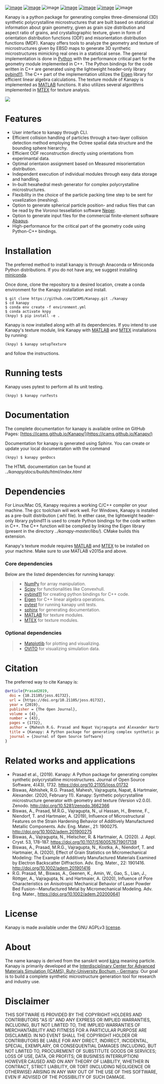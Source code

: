 [![image](https://joss.theoj.org/papers/10.21105/joss.01732/status.svg)](https://doi.org/10.21105/joss.01732)
[![image](https://zenodo.org/badge/DOI/10.5281/zenodo.3662366.svg)](https://doi.org/10.5281/zenodo.3662366)
![image](https://img.shields.io/badge/Platform-Linux%2C%20MacOS%2C%20Windows-critical)
[![image](https://img.shields.io/travis/mrgprasad/kanapy.svg)](https://travis-ci.org/mrgprasad/kanapy)
[![image](https://codecov.io/gh/mrgprasad/kanapy/branch/master/graph/badge.svg)](https://codecov.io/gh/mrgprasad/kanapy)
[![image](https://img.shields.io/badge/License-GNU%20AGPLv3-blue)](https://www.gnu.org/licenses/agpl-3.0.html)
![image](https://img.shields.io/github/v/release/mrgprasad/kanapy)

Kanapy is a python package for generating complex three-dimensional (3D) synthetic
polycrystalline microstructures that are built based on statistical information about grain geometry, given as grain size distribution and aspect ratio of grains, and crystallographic texture, given in form of orientation distribution functions (ODF) and misorientation distribution functions (MDF). Kanapy offers tools to analyze the geometry and texture of microstructures given by EBSD maps to generate 3D synthetic microstructures mimicking real ones in a statistical sense. The
general implementation is done in [Python](http://www.python.org) with
the performance critical part for the geometry module implemented in
C++. The Python bindings for the code written in C++ are generated using
the lightweight header-only library
[pybind11](https://pybind11.readthedocs.io/en/stable/). The C++ part of
the implementation utilizes the
[Eigen](http://eigen.tuxfamily.org/index.php?title=Main_Page) library
for efficient linear algebra calculations. The texture module of Kanapy
is implemented as
[MATLAB](https://www.mathworks.com/products/matlab.html) functions. It
also utilizes several algorithms implemented in
[MTEX](https://mtex-toolbox.github.io/) for texture analysis.

![](docs/figs/kanapy_graphical_abstract.png)

# Features

-   User interface to kanapy through CLI.
-   Efficient collision handling of particles through a two-layer
    collision detection method employing the Octree spatial data
    structure and the bounding sphere hierarchy.
-   Efficient ODF reconstruction directly using orientations from
    experimantal data.
-   Optimal orientaion assignment based on Measured misorientation
    distribution.
-   Independent execution of individual modules through easy data
    storage and handling.
-   In-built hexahedral mesh generator for complex polycrystalline
    microstructures.
-   Flexibility in the choice of the particle packing time step to be
    sent for voxelization (meshing).
-   Option to generate spherical particle position- and radius files
    that can be read by the Voronoi tessellation software
    [Neper](http://neper.sourceforge.net/).
-   Option to generate input files for the commercial finite-element
    software
    [Abaqus](https://www.3ds.com/products-services/simulia/products/abaqus/).
-   High-performance for the critical part of the geometry code using
    Python-C++ bindings.

# Installation

The preferred method to install kanapy is through Anaconda or Miniconda
Python distributions. If you do not have any, we suggest installing
[miniconda](https://docs.conda.io/en/latest/miniconda.html).

Once done, clone the repository to a desired location, create a conda
environment for the Kanapy installation and install.

``` 
$ git clone https://github.com/ICAMS/Kanapy.git ./kanapy
$ cd kanapy
$ conda env create -f environment.yml
$ conda activate knpy
(knpy) $ pip install -e .
```

Kanapy is now installed along with all its dependencies. If you intend
to use Kanapy's texture module, link Kanapy with
[MATLAB](https://www.mathworks.com/products/matlab.html) and
[MTEX](https://mtex-toolbox.github.io/) installations by running:

```
(knpy) $ kanapy setupTexture
```

and follow the instructions.

# Running tests

Kanapy uses pytest to perform all its unit testing.

``` console
(knpy) $ kanapy runTests          
```

# Documentation

The complete documentation for kanapy is available online on GitHub Pages: [https://icams.github.io/Kanapy/](https://icams.github.io/Kanapy/)

Documentation for kanapy is generated using Sphinx. You can create or update your local documentation with the command

``` console
(knpy) $ kanapy genDocs                    
```

The HTML
documentation can be found at
*../kanapy/docs/builds/html/index.html*

# Dependencies

For Linux/Mac OS, Kanapy requires a working C/C++ compiler on your
machine. The gcc toolchain will work well. For Windows, Kanapy is
installed as a pre-built distribution (.whl file). In either case, the
lightweight header-only library pybind11 is used to create Python
bindings for the code written in C++. The C++ function will be complied
by linking the Eigen library (present in the directory
*../kanapy-master/libs/*). CMake builds this extension.

Kanapy\'s texture module requires
[MATLAB](https://www.mathworks.com/products/matlab.html) and
[MTEX](https://mtex-toolbox.github.io/) to be installed on your machine.
Make sure to use MATLAB v2015a and above.

### Core dependencies

Below are the listed dependencies for running kanapy:

> -   [NumPy](http://numpy.scipy.org) for array manipulation.
> -   [Scipy](https://www.scipy.org/) for functionalities like
>     Convexhull.
> -   [pybind11](https://pybind11.readthedocs.io/en/stable/) for
>     creating python bindings for C++ code.
> -   [Eigen](http://eigen.tuxfamily.org/index.php?title=Main_Page) for
>     C++ linear algebra operations.
> -   [pytest](https://www.pytest.org) for running kanapy unit tests.
> -   [sphinx](http://www.sphinx-doc.org/en/master/) for generating
>     documentation.
> -   [MATLAB](https://www.mathworks.com/products/matlab.html) for
>     texture modules.
> -   [MTEX](https://mtex-toolbox.github.io/) for texture modules.

### Optional dependencies

> -   [Matplotlib](https://matplotlib.org/) for plotting and
>     visualizing.
> -   [OVITO](https://ovito.org/) for visualizing simulation data.


# Citation

The preferred way to cite Kanapy is:

``` bibtex
@article{Prasad2019,
  doi = {10.21105/joss.01732},
  url = {https://doi.org/10.21105/joss.01732},
  year = {2019},
  publisher = {The Open Journal},
  volume = {4},
  number = {43},
  pages = {1732},
  author = {Mahesh R.G. Prasad and Napat Vajragupta and Alexander Hartmaier},
  title = {Kanapy: A Python package for generating complex synthetic polycrystalline microstructures},
  journal = {Journal of Open Source Software}
}
```

# Related works and applications

-   Prasad et al., (2019). Kanapy: A Python package for generating
    complex synthetic polycrystalline microstructures. Journal of Open
    Source Software, 4(43), 1732. <https://doi.org/10.21105/joss.01732>
-   Biswas, Abhishek, R.G. Prasad, Mahesh, Vajragupta, Napat, &
    Hartmaier, Alexander. (2020, February 11). Kanapy: Synthetic
    polycrystalline microstructure generator with geometry and texture
    (Version v2.0.0). Zenodo. <http://doi.org/10.5281/zenodo.3662366>
-   Biswas, A., Prasad, M.R.G., Vajragupta, N., ul Hassan, H., Brenne,
    F., Niendorf, T. and Hartmaier, A. (2019), Influence of
    Microstructural Features on the Strain Hardening Behavior of
    Additively Manufactured Metallic Components. Adv. Eng. Mater.,
    21: 1900275. <http://doi.org/10.1002/adem.201900275>
-   Biswas, A., Vajragupta, N., Hielscher, R. & Hartmaier, A. (2020). J.
    Appl. Cryst. 53, 178-187.
    <https://doi.org/10.1107/S1600576719017138>
-   Biswas, A., Prasad, M.R.G., Vajragupta, N., Kostka, A., Niendorf, T.
    and Hartmaier, A. (2020), Effect of Grain Statistics on
    Micromechanical Modeling: The Example of Additively Manufactured
    Materials Examined by Electron Backscatter Diffraction. Adv. Eng.
    Mater., 22: 1901416. <http://doi.org/10.1002/adem.201901416>
-   R.G. Prasad, M., Biswas, A., Geenen, K., Amin, W., Gao, S., Lian,
    J., Röttger, A., Vajragupta, N. and Hartmaier, A. (2020), Influence
    of Pore Characteristics on Anisotropic Mechanical Behavior of Laser
    Powder Bed Fusion--Manufactured Metal by Micromechanical Modeling.
    Adv. Eng. Mater., <https://doi.org/10.1002/adem.202000641>

# License

Kanapy is made available under the GNU AGPLv3
[license](https://www.gnu.org/licenses/agpl-3.0.html).

# About

The name kanapy is derived from the sanskrit word
[káṇa](https://en.wiktionary.org/wiki/%E0%A4%95%E0%A4%A3) meaning
particle. Kanapy is primarily developed at the [Interdisciplinary Center
for Advanced Materials Simulation (ICAMS), Ruhr-University Bochum -
Germany](http://www.icams.de/content/). Our goal is to build a complete
synthetic microstructure generation tool for research and industry use.

# Disclaimer

THIS SOFTWARE IS PROVIDED BY THE COPYRIGHT HOLDERS AND CONTRIBUTORS \"AS
IS\" AND ANY EXPRESS OR IMPLIED WARRANTIES, INCLUDING, BUT NOT LIMITED
TO, THE IMPLIED WARRANTIES OF MERCHANTABILITY AND FITNESS FOR A
PARTICULAR PURPOSE ARE DISCLAIMED. IN NO EVENT SHALL THE COPYRIGHT
HOLDER OR CONTRIBUTORS BE LIABLE FOR ANY DIRECT, INDIRECT, INCIDENTAL,
SPECIAL, EXEMPLARY, OR CONSEQUENTIAL DAMAGES (INCLUDING, BUT NOT LIMITED
TO, PROCUREMENT OF SUBSTITUTE GOODS OR SERVICES; LOSS OF USE, DATA, OR
PROFITS; OR BUSINESS INTERRUPTION) HOWEVER CAUSED AND ON ANY THEORY OF
LIABILITY, WHETHER IN CONTRACT, STRICT LIABILITY, OR TORT (INCLUDING
NEGLIGENCE OR OTHERWISE) ARISING IN ANY WAY OUT OF THE USE OF THIS
SOFTWARE, EVEN IF ADVISED OF THE POSSIBILITY OF SUCH DAMAGE.
